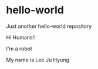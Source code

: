 # hello-world
Just another hello-world repository

Hi Humans!!

I'm a robot

My name is Lee Ju Hyung
